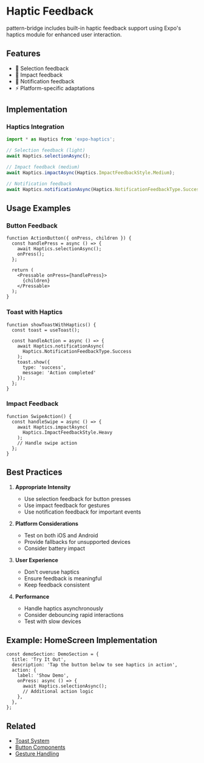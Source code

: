 # Haptic Feedback

pattern-bridge includes built-in haptic feedback support using Expo's haptics module for enhanced user interaction.

## Features

- 🎯 Selection feedback
- 💫 Impact feedback
- 📱 Notification feedback
- ⚡ Platform-specific adaptations

## Implementation

### Haptics Integration

```typescript
import * as Haptics from 'expo-haptics';

// Selection feedback (light)
await Haptics.selectionAsync();

// Impact feedback (medium)
await Haptics.impactAsync(Haptics.ImpactFeedbackStyle.Medium);

// Notification feedback
await Haptics.notificationAsync(Haptics.NotificationFeedbackType.Success);
```

## Usage Examples

### Button Feedback

```tsx
function ActionButton({ onPress, children }) {
  const handlePress = async () => {
    await Haptics.selectionAsync();
    onPress();
  };

  return (
    <Pressable onPress={handlePress}>
      {children}
    </Pressable>
  );
}
```

### Toast with Haptics

```tsx
function showToastWithHaptics() {
  const toast = useToast();
  
  const handleAction = async () => {
    await Haptics.notificationAsync(
      Haptics.NotificationFeedbackType.Success
    );
    toast.show({
      type: 'success',
      message: 'Action completed'
    });
  };
}
```

### Impact Feedback

```tsx
function SwipeAction() {
  const handleSwipe = async () => {
    await Haptics.impactAsync(
      Haptics.ImpactFeedbackStyle.Heavy
    );
    // Handle swipe action
  };
}
```

## Best Practices

1. **Appropriate Intensity**
   - Use selection feedback for button presses
   - Use impact feedback for gestures
   - Use notification feedback for important events

2. **Platform Considerations**
   - Test on both iOS and Android
   - Provide fallbacks for unsupported devices
   - Consider battery impact

3. **User Experience**
   - Don't overuse haptics
   - Ensure feedback is meaningful
   - Keep feedback consistent

4. **Performance**
   - Handle haptics asynchronously
   - Consider debouncing rapid interactions
   - Test with slow devices

## Example: HomeScreen Implementation

```tsx
const demoSection: DemoSection = {
  title: 'Try It Out',
  description: 'Tap the button below to see haptics in action',
  action: {
    label: 'Show Demo',
    onPress: async () => {
      await Haptics.selectionAsync();
      // Additional action logic
    },
  },
};
```

## Related
- [Toast System](toast-system.md)
- [Button Components](../components/button.md)
- [Gesture Handling](../guides/gestures.md)
